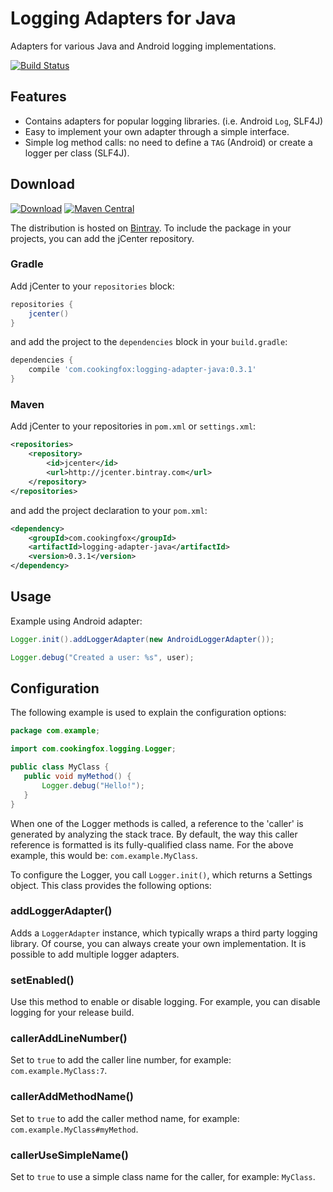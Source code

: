 # Logging Adapters for Java

Adapters for various Java and Android logging implementations.

[![Build Status](https://travis-ci.org/cookingfox/logging-adapter-java.svg?branch=master)](https://travis-ci.org/cookingfox/logging-adapter-java)

## Features

- Contains adapters for popular logging libraries. (i.e. Android `Log`, SLF4J)
- Easy to implement your own adapter through a simple interface.
- Simple log method calls: no need to define a `TAG` (Android) or create a logger per class (SLF4J).

## Download

[![Download](https://api.bintray.com/packages/cookingfox/maven/logging-adapter-java/images/download.svg)](https://bintray.com/cookingfox/maven/logging-adapter-java/_latestVersion)
[![Maven Central](https://maven-badges.herokuapp.com/maven-central/com.cookingfox/logging-adapter-java/badge.svg)](https://maven-badges.herokuapp.com/maven-central/com.cookingfox/logging-adapter-java)

The distribution is hosted on [Bintray](https://bintray.com/cookingfox/maven/logging-adapter-java/view).
To include the package in your projects, you can add the jCenter repository.

### Gradle

Add jCenter to your `repositories` block:

```groovy
repositories {
    jcenter()
}
```

and add the project to the `dependencies` block in your `build.gradle`:

```groovy
dependencies {
    compile 'com.cookingfox:logging-adapter-java:0.3.1'
}
```

### Maven

Add jCenter to your repositories in `pom.xml` or `settings.xml`:

```xml
<repositories>
    <repository>
        <id>jcenter</id>
        <url>http://jcenter.bintray.com</url>
    </repository>
</repositories>
```

and add the project declaration to your `pom.xml`:

```xml
<dependency>
    <groupId>com.cookingfox</groupId>
    <artifactId>logging-adapter-java</artifactId>
    <version>0.3.1</version>
</dependency>
```

## Usage

Example using Android adapter:

```java
Logger.init().addLoggerAdapter(new AndroidLoggerAdapter());

Logger.debug("Created a user: %s", user);
```

## Configuration

The following example is used to explain the configuration options:

```java
package com.example;

import com.cookingfox.logging.Logger;

public class MyClass {
   public void myMethod() {
       Logger.debug("Hello!");
   }
}
```

When one of the Logger methods is called, a reference to the 'caller' is generated by analyzing the
stack trace. By default, the way this caller reference is formatted is its fully-qualified class 
name. For the above example, this would be: `com.example.MyClass`.

To configure the Logger, you call `Logger.init()`, which returns a Settings object. This class
provides the following options:

### addLoggerAdapter()

Adds a `LoggerAdapter` instance, which typically wraps a third party logging library. Of course, you 
can always create your own implementation. It is possible to add multiple logger adapters.

### setEnabled()

Use this method to enable or disable logging. For example, you can disable logging for your release
build.

### callerAddLineNumber()

Set to `true` to add the caller line number, for example: `com.example.MyClass:7`.

### callerAddMethodName()

Set to `true` to add the caller method name, for example: `com.example.MyClass#myMethod`.

### callerUseSimpleName()

Set to `true` to use a simple class name for the caller, for example: `MyClass`.

